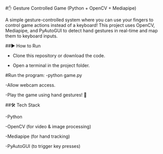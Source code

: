 #✋ Gesture Controlled Game (Python + OpenCV + Mediapipe)

A simple gesture-controlled system where you can use your fingers to control game actions instead of a keyboard! 
This project uses OpenCV, Mediapipe, and PyAutoGUI to detect hand gestures in real-time and map them to keyboard inputs.

##▶️ How to Run

- Clone this repository or download the code.

- Open a terminal in the project folder.

#Run the program:
-python game.py

-Allow webcam access.

-Play the game using hand gestures! 🎉

##🛠️ Tech Stack

-Python

-OpenCV (for video & image processing)

-Mediapipe (for hand tracking)

-PyAutoGUI (to trigger key presses)
